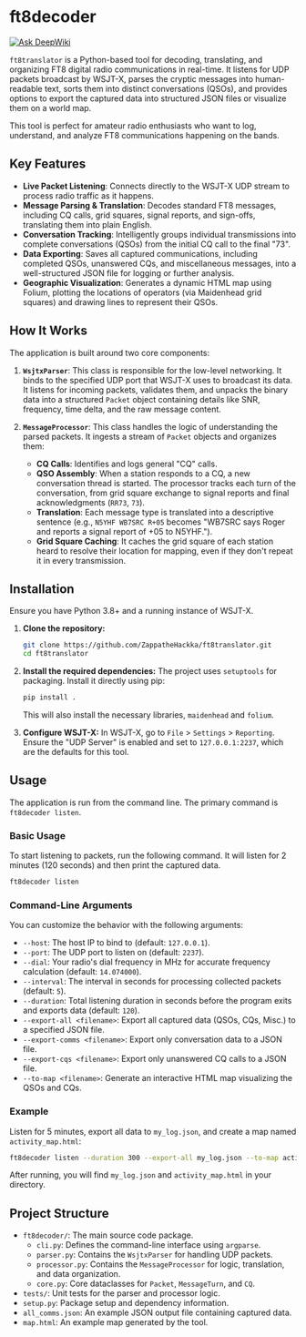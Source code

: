 # ft8decoder
[![Ask DeepWiki](https://devin.ai/assets/askdeepwiki.png)](https://deepwiki.com/ZappatheHackka/ft8translator)

`ft8translator` is a Python-based tool for decoding, translating, and organizing FT8 digital radio communications in real-time. It listens for UDP packets broadcast by WSJT-X, parses the cryptic messages into human-readable text, sorts them into distinct conversations (QSOs), and provides options to export the captured data into structured JSON files or visualize them on a world map.

This tool is perfect for amateur radio enthusiasts who want to log, understand, and analyze FT8 communications happening on the bands.

## Key Features

- **Live Packet Listening**: Connects directly to the WSJT-X UDP stream to process radio traffic as it happens.
- **Message Parsing & Translation**: Decodes standard FT8 messages, including CQ calls, grid squares, signal reports, and sign-offs, translating them into plain English.
- **Conversation Tracking**: Intelligently groups individual transmissions into complete conversations (QSOs) from the initial CQ call to the final "73".
- **Data Exporting**: Saves all captured communications, including completed QSOs, unanswered CQs, and miscellaneous messages, into a well-structured JSON file for logging or further analysis.
- **Geographic Visualization**: Generates a dynamic HTML map using Folium, plotting the locations of operators (via Maidenhead grid squares) and drawing lines to represent their QSOs.

## How It Works

The application is built around two core components:

1.  **`WsjtxParser`**: This class is responsible for the low-level networking. It binds to the specified UDP port that WSJT-X uses to broadcast its data. It listens for incoming packets, validates them, and unpacks the binary data into a structured `Packet` object containing details like SNR, frequency, time delta, and the raw message content.

2.  **`MessageProcessor`**: This class handles the logic of understanding the parsed packets. It ingests a stream of `Packet` objects and organizes them:
    -   **CQ Calls**: Identifies and logs general "CQ" calls.
    -   **QSO Assembly**: When a station responds to a CQ, a new conversation thread is started. The processor tracks each turn of the conversation, from grid square exchange to signal reports and final acknowledgments (`RR73`, `73`).
    -   **Translation**: Each message type is translated into a descriptive sentence (e.g., `N5YHF WB7SRC R+05` becomes "WB7SRC says Roger and reports a signal report of +05 to N5YHF.").
    -   **Grid Square Caching**: It caches the grid square of each station heard to resolve their location for mapping, even if they don't repeat it in every transmission.

## Installation

Ensure you have Python 3.8+ and a running instance of WSJT-X.

1.  **Clone the repository:**
    ```bash
    git clone https://github.com/ZappatheHackka/ft8translator.git
    cd ft8translator
    ```

2.  **Install the required dependencies:**
    The project uses `setuptools` for packaging. Install it directly using pip:
    ```bash
    pip install .
    ```
    This will also install the necessary libraries, `maidenhead` and `folium`.

3.  **Configure WSJT-X:**
    In WSJT-X, go to `File` > `Settings` > `Reporting`. Ensure the "UDP Server" is enabled and set to `127.0.0.1:2237`, which are the defaults for this tool.

## Usage

The application is run from the command line. The primary command is `ft8decoder listen`.

### Basic Usage

To start listening to packets, run the following command. It will listen for 2 minutes (120 seconds) and then print the captured data.

```bash
ft8decoder listen
```

### Command-Line Arguments

You can customize the behavior with the following arguments:

-   `--host`: The host IP to bind to (default: `127.0.0.1`).
-   `--port`: The UDP port to listen on (default: `2237`).
-   `--dial`: Your radio's dial frequency in MHz for accurate frequency calculation (default: `14.074000`).
-   `--interval`: The interval in seconds for processing collected packets (default: `5`).
-   `--duration`: Total listening duration in seconds before the program exits and exports data (default: `120`).
-   `--export-all <filename>`: Export all captured data (QSOs, CQs, Misc.) to a specified JSON file.
-   `--export-comms <filename>`: Export only conversation data to a JSON file.
-   `--export-cqs <filename>`: Export only unanswered CQ calls to a JSON file.
-   `--to-map <filename>`: Generate an interactive HTML map visualizing the QSOs and CQs.

### Example

Listen for 5 minutes, export all data to `my_log.json`, and create a map named `activity_map.html`:

```bash
ft8decoder listen --duration 300 --export-all my_log.json --to-map activity_map
```

After running, you will find `my_log.json` and `activity_map.html` in your directory.

## Project Structure

-   `ft8decoder/`: The main source code package.
    -   `cli.py`: Defines the command-line interface using `argparse`.
    -   `parser.py`: Contains the `WsjtxParser` for handling UDP packets.
    -   `processor.py`: Contains the `MessageProcessor` for logic, translation, and data organization.
    -   `core.py`: Core dataclasses for `Packet`, `MessageTurn`, and `CQ`.
-   `tests/`: Unit tests for the parser and processor logic.
-   `setup.py`: Package setup and dependency information.
-   `all_comms.json`: An example JSON output file containing captured data.
-   `map.html`: An example map generated by the tool.
